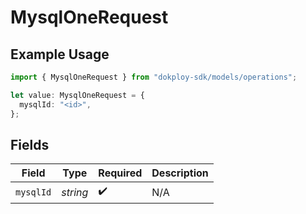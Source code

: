 # MysqlOneRequest

## Example Usage

```typescript
import { MysqlOneRequest } from "dokploy-sdk/models/operations";

let value: MysqlOneRequest = {
  mysqlId: "<id>",
};
```

## Fields

| Field              | Type               | Required           | Description        |
| ------------------ | ------------------ | ------------------ | ------------------ |
| `mysqlId`          | *string*           | :heavy_check_mark: | N/A                |